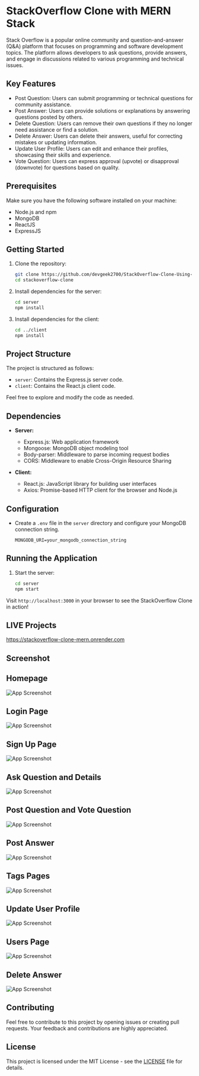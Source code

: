 # StackOverflow Clone with MERN Stack


Stack Overflow is a popular online community and question-and-answer (Q&A) platform that focuses on programming and software development topics. The platform allows developers to ask questions, provide answers, and engage in discussions related to various programming and technical issues.

## Key Features
- Post Question:  Users can submit programming or technical questions for community assistance.
- Post Answer: Users can provide solutions or explanations by answering questions posted by others.
- Delete Question: Users can remove their own questions if they no longer need assistance or find a solution.
- Delete Answer: Users can delete their answers, useful for correcting mistakes or updating information.
- Update User Profile: Users can edit and enhance their profiles, showcasing their skills and experience.
- Vote Question: Users can express approval (upvote) or disapproval (downvote) for questions based on quality.


## Prerequisites

Make sure you have the following software installed on your machine:

- Node.js and npm
- MongoDB
- ReactJS
- ExpressJS



## Getting Started

1. Clone the repository:

   ```bash
   git clone https://github.com/devgeek2700/StackOverflow-Clone-Using-MERN.git
   cd stackoverflow-clone
   ```

2. Install dependencies for the server:

   ```bash
   cd server
   npm install
   ```

3. Install dependencies for the client:

   ```bash
   cd ../client
   npm install
   ```

## Project Structure

The project is structured as follows:

- `server`: Contains the Express.js server code.
- `client`: Contains the React.js client code.

Feel free to explore and modify the code as needed.

## Dependencies

- **Server:**
  - Express.js: Web application framework
  - Mongoose: MongoDB object modeling tool
  - Body-parser: Middleware to parse incoming request bodies
  - CORS: Middleware to enable Cross-Origin Resource Sharing

- **Client:**
  - React.js: JavaScript library for building user interfaces
  - Axios: Promise-based HTTP client for the browser and Node.js

## Configuration

- Create a `.env` file in the `server` directory and configure your MongoDB connection string.

   ```env
   MONGODB_URI=your_mongodb_connection_string
   ```

## Running the Application

1. Start the server:

   ```bash
   cd server
   npm start
   ```


Visit `http://localhost:3000` in your browser to see the StackOverflow Clone in action!

## LIVE Projects

https://stackoverflow-clone-mern.onrender.com

## Screenshot

## Homepage 

![App Screenshot](https://github.com/devgeek2700/StackOverflow-Clone-Using-MERN/blob/master/src/assets/Outputs/1.png?raw=true)

## Login Page

![App Screenshot](https://github.com/devgeek2700/StackOverflow-Clone-Using-MERN/blob/master/src/assets/Outputs/2.png?raw=true)

## Sign Up Page

![App Screenshot](https://github.com/devgeek2700/StackOverflow-Clone-Using-MERN/blob/master/src/assets/Outputs/3.png?raw=true)

## Ask Question and Details

![App Screenshot](https://github.com/devgeek2700/StackOverflow-Clone-Using-MERN/blob/master/src/assets/Outputs/4.png?raw=true)

## Post Question and Vote Question

![App Screenshot](https://github.com/devgeek2700/StackOverflow-Clone-Using-MERN/blob/master/src/assets/Outputs/5.png?raw=true)

## Post Answer

![App Screenshot](https://github.com/devgeek2700/StackOverflow-Clone-Using-MERN/blob/master/src/assets/Outputs/6.png?raw=true)

## Tags Pages

![App Screenshot](https://github.com/devgeek2700/StackOverflow-Clone-Using-MERN/blob/master/src/assets/Outputs/7.png?raw=true)

## Update User Profile 

![App Screenshot](https://github.com/devgeek2700/StackOverflow-Clone-Using-MERN/blob/master/src/assets/Outputs/8.png?raw=true)

## Users Page

![App Screenshot](https://github.com/devgeek2700/StackOverflow-Clone-Using-MERN/blob/master/src/assets/Outputs/9.png?raw=true)

## Delete Answer
![App Screenshot](https://github.com/devgeek2700/StackOverflow-Clone-Using-MERN/blob/master/src/assets/Outputs/10.png?raw=true)


## Contributing

Feel free to contribute to this project by opening issues or creating pull requests. Your feedback and contributions are highly appreciated.

## License

This project is licensed under the MIT License - see the [LICENSE](LICENSE) file for details.
